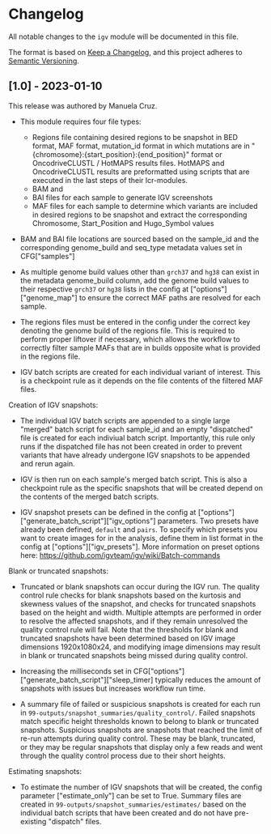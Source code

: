 # Changelog

All notable changes to the `igv` module will be documented in this file.

The format is based on [Keep a Changelog](https://keepachangelog.com/en/1.0.0/),
and this project adheres to [Semantic Versioning](https://semver.org/spec/v2.0.0.html).

## [1.0] - 2023-01-10

This release was authored by Manuela Cruz.

- This module requires four file types:
    * Regions file containing desired regions to be snapshot in BED format, MAF format, mutation_id format in which mutations are in "{chromosome}:{start_position}:{end_position}" format or OncodriveCLUSTL / HotMAPS results files. HotMAPS and OncodriveCLUSTL results are preformatted using scripts that are executed in the last steps of their lcr-modules.
    * BAM and 
    * BAI files for each sample to generate IGV screenshots
    * MAF files for each sample to determine which variants are included in desired regions to be snapshot and extract the corresponding Chromosome, Start_Position and Hugo_Symbol values

- BAM and BAI file locations are sourced based on the sample_id and the corresponding genome_build and seq_type metadata values set in CFG["samples"]

- As multiple genome build values other than `grch37` and `hg38` can exist in the metadata genome_build column, add the genome build values to their respective `grch37` or `hg38` lists in the config at ["options"]["genome_map"] to ensure the correct MAF paths are resolved for each sample.

- The regions files must be entered in the config under the correct key denoting the genome build of the regions file. This is required to perform proper liftover if necessary, which allows the workflow to correctly filter sample MAFs that are in builds opposite what is provided in the regions file.

- IGV batch scripts are created for each individual variant of interest. This is a checkpoint rule as it depends on the file contents of the filtered MAF files.

Creation of IGV snapshots:

- The individual IGV batch scripts are appended to a single large "merged" batch script for each sample_id and an empty "dispatched" file is created for each indiviual batch script. Importantly, this rule only runs if the dispatched file has not been created in order to prevent variants that have already undergone IGV snapshots to be appended and rerun again.

- IGV is then run on each sample's merged batch script. This is also a checkpoint rule as the specific snapshots that will be created depend on the contents of the merged batch scripts.

- IGV snapshot presets can be defined in the config at ["options"]["generate_batch_script"]["igv_options"] parameters. Two presets have already been defined, `default` and `pairs`. To specify which presets you want to create images for in the analysis, define them in list format in the config at ["options"]["igv_presets"]. More information on preset options here: https://github.com/igvteam/igv/wiki/Batch-commands

Blank or truncated snapshots:

- Truncated or blank snapshots can occur during the IGV run. The quality control rule checks for blank snapshots based on the kurtosis and skewness values of the snapshot, and checks for truncated snapshots based on the height and width. Multiple attempts are performed in order to resolve the affected snapshots, and if they remain unresolved the quality control rule will fail. Note that the thresholds for blank and truncated snapshots have been determined based on IGV image dimensions 1920x1080x24, and modifying image dimensions may result in blank or truncated snapshots being missed during quality control.

- Increasing the milliseconds set in CFG["options"]["generate_batch_script"]["sleep_timer] typically reduces the amount of snapshots with issues but increases workflow run time.

- A summary file of failed or suspicious snapshots is created for each run in `99-outputs/snapshot_summaries/quality_control/`. Failed snapshots match specific height thresholds known to belong to blank or truncated snapshots. Suspicious snapshots are snapshots that reached the limit of re-run attempts during quality control. These may be blank, truncated, or they may be regular snapshots that display only a few reads and went through the quality control process due to their short heights.

Estimating snapshots:

- To estimate the number of IGV snapshots that will be created, the config parameter ["estimate_only"] can be set to True. Summary files are created in `99-outputs/snapshot_summaries/estimates/` based on the individual batch scripts that have been created and do not have pre-existing "dispatch" files. 


